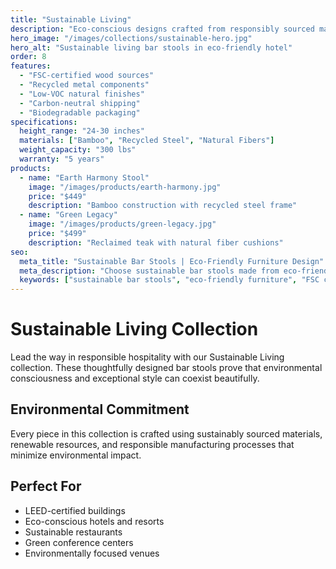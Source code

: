 ```yaml
---
title: "Sustainable Living"
description: "Eco-conscious designs crafted from responsibly sourced materials, combining environmental responsibility with exceptional style and durability."
hero_image: "/images/collections/sustainable-hero.jpg"
hero_alt: "Sustainable living bar stools in eco-friendly hotel"
order: 8
features:
  - "FSC-certified wood sources"
  - "Recycled metal components"
  - "Low-VOC natural finishes"
  - "Carbon-neutral shipping"
  - "Biodegradable packaging"
specifications:
  height_range: "24-30 inches"
  materials: ["Bamboo", "Recycled Steel", "Natural Fibers"]
  weight_capacity: "300 lbs"
  warranty: "5 years"
products:
  - name: "Earth Harmony Stool"
    image: "/images/products/earth-harmony.jpg"
    price: "$449"
    description: "Bamboo construction with recycled steel frame"
  - name: "Green Legacy"
    image: "/images/products/green-legacy.jpg"
    price: "$499"
    description: "Reclaimed teak with natural fiber cushions"
seo:
  meta_title: "Sustainable Bar Stools | Eco-Friendly Furniture Design"
  meta_description: "Choose sustainable bar stools made from eco-friendly materials. FSC-certified wood and recycled components for responsible hospitality."
  keywords: ["sustainable bar stools", "eco-friendly furniture", "FSC certified", "green hospitality"]
---
```


# Sustainable Living Collection

Lead the way in responsible hospitality with our Sustainable Living collection. These thoughtfully designed bar stools prove that environmental consciousness and exceptional style can coexist beautifully.

## Environmental Commitment

Every piece in this collection is crafted using sustainably sourced materials, renewable resources, and responsible manufacturing processes that minimize environmental impact.

## Perfect For

- LEED-certified buildings
- Eco-conscious hotels and resorts
- Sustainable restaurants
- Green conference centers
- Environmentally focused venues 